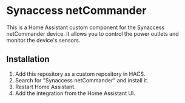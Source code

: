 # Synaccess netCommander

This is a Home Assistant custom component for the Synaccess netCommander device. It allows you to control the power outlets and monitor the device's sensors.

## Installation

1.  Add this repository as a custom repository in HACS.
2.  Search for "Synaccess netCommander" and install it.
3.  Restart Home Assistant.
4.  Add the integration from the Home Assistant UI.
